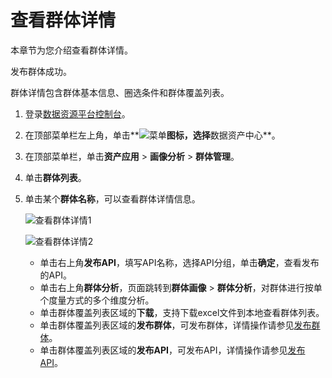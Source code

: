 # 查看群体详情

本章节为您介绍查看群体详情。

发布群体成功。

群体详情包含群体基本信息、圈选条件和群体覆盖列表。

1.  登录[数据资源平台控制台](https://dataq.console.aliyun.com)。

2.  在顶部菜单栏左上角，单击**![菜单](https://static-aliyun-doc.oss-accelerate.aliyuncs.com/assets/img/zh-CN/6504337061/p188771.png)**图标，选择**数据资产中心**。

3.  在顶部菜单栏，单击**资产应用** \> **画像分析** \> **群体管理**。

4.  单击**群体列表**。

5.  单击某个**群体名称**，可以查看群体详情信息。

    ![查看群体详情1](https://static-aliyun-doc.oss-accelerate.aliyuncs.com/assets/img/zh-CN/1917160161/p212124.png)

    ![查看群体详情2](https://static-aliyun-doc.oss-accelerate.aliyuncs.com/assets/img/zh-CN/0779100161/p208598.png)

    -   单击右上角**发布API**，填写API名称，选择API分组，单击**确定**，查看发布的API。
    -   单击右上角**群体分析**，页面跳转到**群体画像** \> **群体分析**，对群体进行按单个度量方式的多个维度分析。
    -   单击群体覆盖列表区域的**下载**，支持下载excel文件到本地查看群体列表。
    -   单击群体覆盖列表区域的**发布群体**，可发布群体，详情操作请参见[发布群体](/cn.zh-CN/用户指南/数据资产中心/资产应用/画像分析/标签圈群/圈选结果/发布群体.md)。
    -   单击群体覆盖列表区域的**发布API**，可发布API，详情操作请参见[发布API](/cn.zh-CN/用户指南/数据资产中心/资产应用/画像分析/标签圈群/圈选结果/发布API.md)。

